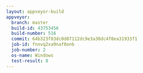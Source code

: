 ```yaml
---
layout: appveyor-build
appveyor:
  branch: master
  build-id: 43753456
  build-number: 516
  commit: 64b323f83dc0d87112dc9e3a30dc4f8ea31933f1
  job-id: fnnvq2xa9naf0onb
  job-number: 2
  os-name: Windows
  test-result: 0
---
```

